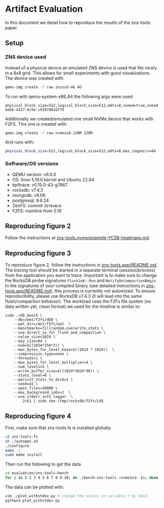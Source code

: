 # Artifact Evaluation

In this document we detail how to reproduce the results of the zns-tools paper.

## Setup

### ZNS device used

Instead of a physical device an emulated ZNS device is used that fits nicely in a 8x8 grid.
This allows for small experiments with good visualizations.
The device was created with:

```bash
qemu-img create -f raw znsssd-4G 4G
```

To run with qemu-system-x86_64 the following args were used:

```
physical_block_size=512,logical_block_size=512,mdts=8,zoned=true,zoned.zasl=5,zoned.zone_size=64M,zoned.zone_capacity=64M,zoned.max_open=64,zoned.max_active=64,max_ioqpairs=64,uuid=5e40ec5f-eeb6-4317-bc5e-c919796a5f79
```

Additionally we created/emulated one small NVMe device that works with F2FS. This one is created with:

```bash
qemu-img create -f raw nvmessd-128M 128M
```

And runs with:

```bash
physical_block_size=512,logical_block_size=512,mdts=8,max_ioqpairs=64
```

### Software/OS versions

* QEMU version: v6.0.0
* OS: linux 5.19.0 kernel and Ubuntu 22.04
* bpftrace: v0.15.0-43-g7667
* rocksdb: v7.4.3
* mongodb: v6.06
* postgresql: 9.6.24
* ZenFS: commit `26f6e8c6`
* F2FS: mainline from 5.19

## Reproducing figure 2

Follow the instructions at [zns-tools.nvme/example-YCSB-heatmaps.md](zns-tools.nvme/example-YCSB-heatmaps.md).

## Reproducing figure 3

To reproduce figure 2, follow the instructions in [zns-tools.app/README.md](zns-tools.app/README.md).
The tracing tool should be started in a separate terminal (session/process) from the application you want to trace.
Important is to make sure to change the RocksDB probe signatures `FlushJob::Run` and `NotifyOnCompactionBegin` to the signatures of your compiled binary (see detailed instructions in [zns-tools.app/README.md](zns-tools.app/README.md)), this process is currently not automized. To ensure reproducibility, please use RocksDB v7.4.3 (it will lead into the same flush/compaction behavior).
The workload uses the F2Fs file system (no data written yet, clean format) we used for the timeline is similar to:

```
sudo ./db_bench \
    --db=/mnt/f2fs/db0 \
    --wal_dir=/mnt/f2fs/wal  \
    --benchmarks=fillrandom,overwrite,stats \
    --use_direct_io_for_flush_and_compaction \
    --value_size=1024 \
    --key_size=64 \
    --num=$((1024*256*3)) \
    --max_bytes_for_level_base=$((1024 * 1024))  \
    --compression_type=none \
    --threads=1 \
    --max_bytes_for_level_multiplier=4 \
    --num_levels=5 \
    --write_buffer_size=$((1024*1024*30)) \
    --stats_level=0 \
    --persist_stats_to_disk=1 \
    --seed=42 \
    --open_files=30000 \
    --max_background_jobs=1  \
    --use_stderr_info_logger  \
        2>&1 | sudo tee /tmp/rocksdb/f2fs/LOG
```

## Reproducing figure 4

First, make sure that zns-tools.fs is installed globally.

```bash
cd zns-tools.fs
sh ./autogen.sh
./configure
make -j
sudo make install
```

Then run the following to get the data

```bash
cd evaluation/zns-tools-bench
for i in 1 2 3 4 5 6 7 8 9 10; do ./bench-zns-tools <nvme1n1> $i; done
```

The data can be plotted with:

```bash
vim ./plot_withstdev.py # change the values in variable Y by hand
python3 plot_withstdev.py
```
